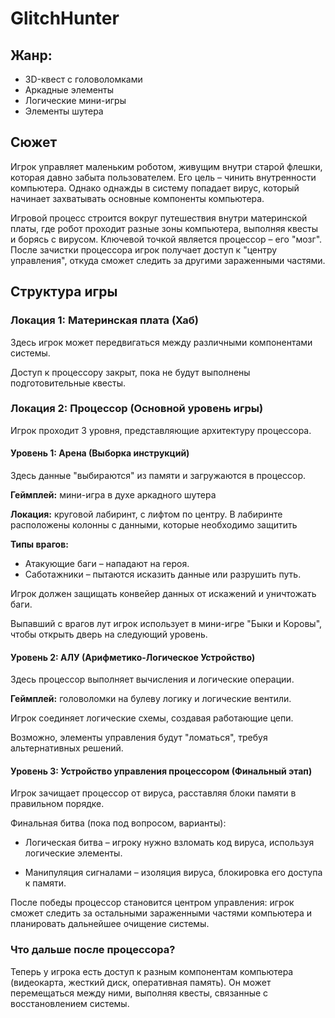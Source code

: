 # GlitchHunter
## Жанр:
- 3D-квест с головоломками
- Аркадные элементы 
- Логические мини-игры 
- Элементы шутера

## Сюжет

Игрок управляет маленьким роботом, живущим внутри старой флешки, которая давно забыта пользователем. Его цель – чинить внутренности компьютера. Однако однажды в систему попадает вирус, который начинает захватывать основные компоненты компьютера.

Игровой процесс строится вокруг путешествия внутри материнской платы, где робот проходит разные зоны компьютера, выполняя квесты и борясь с вирусом. Ключевой точкой является процессор – его "мозг". После зачистки процессора игрок получает доступ к "центру управления", откуда сможет следить за другими зараженными частями.
## Структура игры
### Локация 1: Материнская плата (Хаб)
Здесь игрок может передвигаться между различными компонентами системы.

Доступ к процессору закрыт, пока не будут выполнены подготовительные квесты.

### Локация 2: Процессор (Основной уровень игры)
Игрок проходит 3 уровня, представляющие архитектуру процессора.
#### Уровень 1: Арена (Выборка инструкций)
Здесь данные "выбираются" из памяти и загружаются в процессор.

**Геймплей:** мини-игра в духе аркадного шутера

**Локация:** круговой лабиринт, с лифтом по центру. В лабиринте расположены колонны с данными, которые необходимо защитить

**Типы врагов:**
- Атакующие баги – нападают на героя. 
- Саботажники – пытаются исказить данные или разрушить путь.

Игрок должен защищать конвейер данных от искажений и уничтожать баги.

Выпавший с врагов лут игрок использует в мини-игре "Быки и Коровы", чтобы открыть дверь на следующий уровень.

#### Уровень 2: АЛУ (Арифметико-Логическое Устройство)

Здесь процессор выполняет вычисления и логические операции.

**Геймплей:** головоломки на булеву логику и логические вентили.

Игрок соединяет логические схемы, создавая работающие цепи.

Возможно, элементы управления будут "ломаться", требуя альтернативных решений.

#### Уровень 3: Устройство управления процессором (Финальный этап)

Игрок зачищает процессор от вируса, расставляя блоки памяти в правильном порядке.

Финальная битва (пока под вопросом, варианты):

- Логическая битва – игроку нужно взломать код вируса, используя логические элементы.

- Манипуляция сигналами – изоляция вируса, блокировка его доступа к памяти.

После победы процессор становится центром управления: игрок сможет следить за остальными зараженными частями компьютера и планировать дальнейшее очищение системы.

### Что дальше после процессора?

Теперь у игрока есть доступ к разным компонентам компьютера (видеокарта, жесткий диск, оперативная память). Он может перемещаться между ними, выполняя квесты, связанные с восстановлением системы.